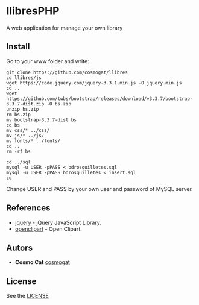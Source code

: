# llibresPHP
A web application for manage your own library

## Install
Go to your www folder and write:
```
git clone https://github.com/cosmogat/llibres
cd llibres/js
wget https://code.jquery.com/jquery-3.3.1.min.js -O jquery.min.js
cd ..
wget https://github.com/twbs/bootstrap/releases/download/v3.3.7/bootstrap-3.3.7-dist.zip -O bs.zip
unzip bs.zip
rm bs.zip
mv bootstrap-3.3.7-dist bs
cd bs
mv css/* ../css/
mv js/* ../js/
mv fonts/* ../fonts/
cd ..
rm -rf bs

cd ../sql
mysql -u USER -pPASS < bdrosquilletes.sql
mysql -u USER -pPASS bdrosquilletes < insert.sql
cd -
```
Change USER and PASS by your own user and password of MySQL server.

## References
* [jquery](https://github.com/jquery/jquery) - jQuery JavaScript Library.
* [openclipart](https://openclipart.org/) - Open Clipart.
## Autors
* **Cosmo Cat**  [cosmogat](https://github.com/cosmogat)
## License
See the [LICENSE](LICENSE)
